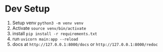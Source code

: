 # Dev Setup
1. Setup venv `python3 -m venv venv`
2. Activate `source venv/bin/activate`
3. install `pip install -r requirements.txt`
4. run `uvicorn main:app --reload`
5. docs at `http://127.0.0.1:8000/docs` or `http://127.0.0.1:8000/redoc`